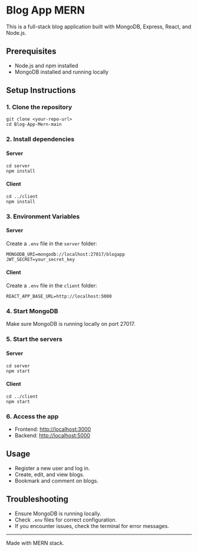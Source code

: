 # Blog App MERN

This is a full-stack blog application built with MongoDB, Express, React, and Node.js.

## Prerequisites

- Node.js and npm installed
- MongoDB installed and running locally

## Setup Instructions

### 1. Clone the repository

```
git clone <your-repo-url>
cd Blog-App-Mern-main
```

### 2. Install dependencies

#### Server

```
cd server
npm install
```

#### Client

```
cd ../client
npm install
```

### 3. Environment Variables

#### Server

Create a `.env` file in the `server` folder:

```
MONGODB_URI=mongodb://localhost:27017/blogapp
JWT_SECRET=your_secret_key
```

#### Client

Create a `.env` file in the `client` folder:

```
REACT_APP_BASE_URL=http://localhost:5000
```

### 4. Start MongoDB

Make sure MongoDB is running locally on port 27017.

### 5. Start the servers

#### Server

```
cd server
npm start
```

#### Client

```
cd ../client
npm start
```

### 6. Access the app

- Frontend: [http://localhost:3000](http://localhost:3000)
- Backend: [http://localhost:5000](http://localhost:5000)

## Usage

- Register a new user and log in.
- Create, edit, and view blogs.
- Bookmark and comment on blogs.

## Troubleshooting

- Ensure MongoDB is running locally.
- Check `.env` files for correct configuration.
- If you encounter issues, check the terminal for error messages.

---

Made with MERN stack.
